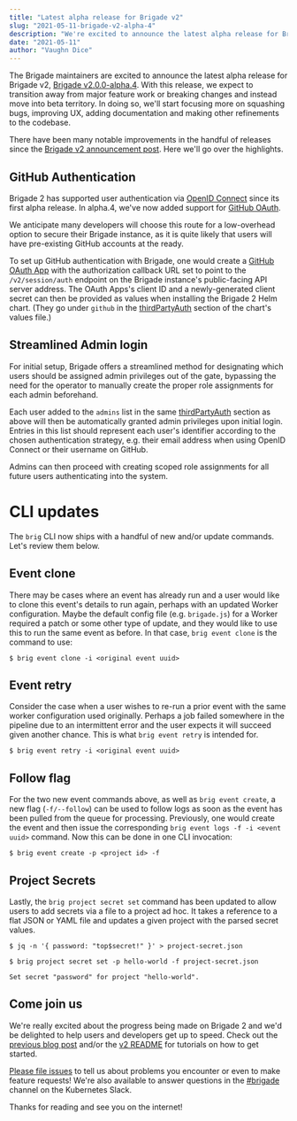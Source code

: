 ```yaml
---
title: "Latest alpha release for Brigade v2"
slug: "2021-05-11-brigade-v2-alpha-4"
description: "We're excited to announce the latest alpha release for Brigade v2"
date: "2021-05-11"
author: "Vaughn Dice"
---
```


The Brigade maintainers are excited to announce the latest alpha release for
Brigade v2, [Brigade v2.0.0-alpha.4]. With this release, we expect to
transition away from major feature work or breaking changes and instead move
into beta territory.  In doing so, we'll start focusing more on squashing bugs,
improving UX, adding documentation and making other refinements to the
codebase.

There have been many notable improvements in the handful of releases since the
[Brigade v2 announcement post]. Here we'll go over the highlights.

## GitHub Authentication

Brigade 2 has supported user authentication via [OpenID Connect] since its
first alpha release.  In alpha.4, we've now added support for [GitHub OAuth].

We anticipate many developers will choose this route for a low-overhead option
to secure their Brigade instance, as it is quite likely that users will have
pre-existing GitHub accounts at the ready.

To set up GitHub authentication with Brigade, one would create a
[GitHub OAuth App] with the authorization callback URL set to point to the
`/v2/session/auth` endpoint on the Brigade instance's public-facing API server
address.  The OAuth Apps's client ID and a newly-generated client secret can
then be provided as values when installing the Brigade 2 Helm chart. (They go
under `github` in the [thirdPartyAuth] section of the chart's values file.)


## Streamlined Admin login

For initial setup, Brigade offers a streamlined method for designating which
users should be assigned admin privileges out of the gate, bypassing the need
for the operator to manually create the proper role assignments for each admin
beforehand.

Each user added to the `admins` list in the same [thirdPartyAuth] section as
above will then be automatically granted admin privileges upon initial login.
Entries in this list should represent each user's identifier according to the
chosen authentication strategy, e.g. their email address when using OpenID
Connect or their username on GitHub.

Admins can then proceed with creating scoped role assignments for all future
users authenticating into the system. 

# CLI updates

The `brig` CLI now ships with a handful of new and/or update commands.  Let's
review them below.

## Event clone

There may be cases where an event has already run and a user would like to
clone this event's details to run again, perhaps with an updated Worker
configuration.  Maybe the default config file (e.g. `brigade.js`) for a Worker
required a patch or some other type of update, and they would like to use this
to run the same event as before.  In that case, `brig event clone` is the
command to use:

```
$ brig event clone -i <original event uuid>
```

## Event retry

Consider the case when a user wishes to re-run a prior event with the same
worker configuration used originally.  Perhaps a job failed somewhere in the
pipeline due to an intermittent error and the user expects it will succeed
given another chance.  This is what `brig event retry` is intended for.

```
$ brig event retry -i <original event uuid>
```

## Follow flag

For the two new event commands above, as well as `brig event create`, a new
flag (`-f/--follow`) can be used to follow logs as soon as the event has been
pulled from the queue for processing.  Previously, one would create the event
and then issue the corresponding `brig event logs -f -i <event uuid>` command.
Now this can be done in one CLI invocation:

```
$ brig event create -p <project id> -f
```

## Project Secrets

Lastly, the `brig project secret set` command has been updated to allow users
to add secrets via a file to a project ad hoc.  It takes a reference to a flat
JSON or YAML file and updates a given project with the parsed secret values.

```
$ jq -n '{ password: "top$secret!" }' > project-secret.json

$ brig project secret set -p hello-world -f project-secret.json

Set secret "password" for project "hello-world".
```

## Come join us

We're really excited about the progress being made on Brigade 2 and we'd be
delighted to help users and developers get up to speed.  Check out the
[previous blog post][Brigade v2 announcement post] and/or the [v2 README]
for tutorials on how to get started.

[Please file issues](https://github.com/brigadecore/brigade/issues)
to tell us about problems
you encounter or even to make feature requests!  We're also available to answer
questions in the [#brigade](https://kubernetes.slack.com/messages/C87MF1RFD)
channel on the Kubernetes Slack.

Thanks for reading and see you on the internet!

[Brigade v2.0.0-alpha.4]: https://github.com/brigadecore/brigade/releases/tag/v2.0.0-alpha.4
[Brigade v2 announcement post]: ./../2021-03-05-meet-brigade-2
[OpenID Connect]: https://openid.net/connect/
[GitHub OAuth]: https://docs.github.com/en/github/authenticating-to-github/authorizing-oauth-apps
[GitHub OAuth App]: https://docs.github.com/en/developers/apps/creating-an-oauth-app
[thirdPartyAuth]: https://github.com/brigadecore/brigade/blob/845c9d7585883db98735400efd229315e3c0bc7a/charts/brigade/values.yaml#L34-L72
[v2 README]: https://github.com/brigadecore/brigade/blob/v2/README.md
